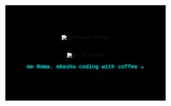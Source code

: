 <!-- Roma-->

<div align="center" style="background-color:#000000; padding:80px 0; font-family:'Courier New', monospace;">

  <!-- Баннер -->
  <p align="center">
    <img src="https://i.gifer.com/F89e.gif" alt="cyberpunk banner"/>
  </p>

  <!-- Мигающий текст как GIF (загрузи assets/hello-flicker.gif в свой репозиторий) -->
  <p align="center" style="margin-top:40px;">
    <img src="https://i.gifer.com/NBUI.gif" alt="hello friend" />
  </p>

  <!-- Подпись -->
  <p style="color:#00ffff; font-size:17px; text-shadow: 0 0 6px #00cccc;">
    me Roma. ebashu coding with coffee ☕
  </p>

</div>